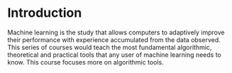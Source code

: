 # Introduction

Machine learning is the study that allows computers to adaptively improve their performance with experience accumulated from the data observed. This series of courses would teach the most fundamental algorithmic, theoretical and practical tools that any user of machine learning needs to know. This course focuses more on algorithmic tools. 
